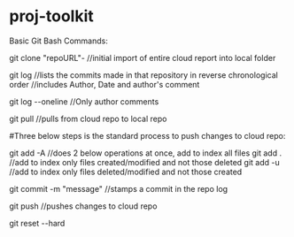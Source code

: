 proj-toolkit
============

Basic Git Bash Commands:

git clone "repoURL"-
//initial import of entire cloud report into local folder

git log
//lists the commits made in that repository in reverse chronological order
//includes Author, Date and author's comment

git log --oneline
//Only author comments

git pull
//pulls from cloud repo to local repo

#Three below steps is the standard process to push changes to cloud repo:

git add -A
//does 2 below operations at once, add to index all files
	git add .
	//add to index only files created/modified and not those deleted
	git add -u
	//add to index only files deleted/modified and not those created

git commit -m "message"
//stamps a commit in the repo log

git push
//pushes changes to cloud repo

git reset --hard